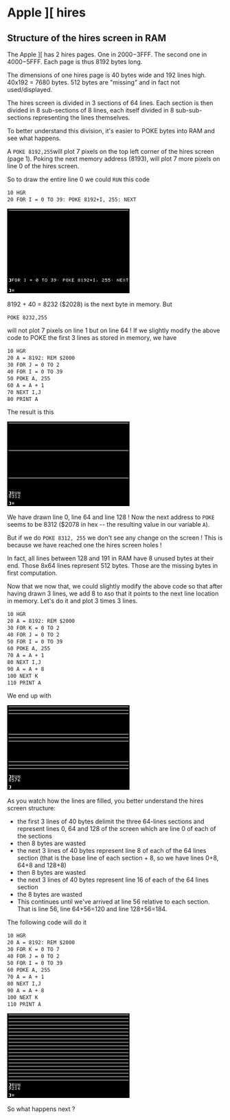 # Apple ]\[ hires
## Structure of the hires screen in RAM
The Apple ]\[ has 2 hires pages. One in $2000-$3FFF. The second one in $4000-$5FFF. Each page is thus 8192 bytes long.

The dimensions of one hires page is 40 bytes wide and 192 lines high. 40x192 = 7680 bytes. 512 bytes are "missing" and in fact not used/displayed.

The hires screen is divided in 3 sections of 64 lines. Each section is then divided in 8 sub-sections of 8 lines, each itself divided in 8 sub-sub-sections representing the lines themselves.

To better understand this division, it's easier to POKE bytes into RAM and see what happens.

A `POKE 8192,255`will plot 7 pixels on the top left corner of the hires screen (page 1). Poking the next memory address (8193), will plot 7 more pixels on line 0 of the hires screen.

So to draw the entire line 0 we could `RUN` this code

    10 HGR
    20 FOR I = 0 TO 39: POKE 8192+I, 255: NEXT

![screenshot](img/apple2_hires_line0.png)

8192 + 40 = 8232 ($2028) is the next byte in memory. But

    POKE 8232,255

will not plot 7 pixels on line 1 but on line 64 !
If we slightly modify the above code to POKE the first 3 lines as stored in memory, we have

    10 HGR
    20 A = 8192: REM $2000
    30 FOR J = 0 TO 2
    40 FOR I = 0 TO 39
    50 POKE A, 255
    60 A = A + 1
    70 NEXT I,J
    80 PRINT A

The result is this

![screenshot](img/apple2_hires_lines0-64-128.png)

We have drawn line 0, line 64 and line 128 !
Now the next address to `POKE` seems to be 8312 ($2078 in hex -- the resulting value in our variable `A`).

But if we do `POKE 8312, 255` we don't see any change on the screen ! This is because we have reached one the hires screen holes !

In fact, all lines between 128 and 191 in RAM have 8 unused bytes at their end. Those 8x64 lines represent 512 bytes. Those are the missing bytes in first computation.

Now that we now that, we could slightly modify the above code so that after having drawn 3 lines, we add 8 to `A`so that it points to the next line location in memory. Let's do it and plot 3 times 3 lines.


    10 HGR
    20 A = 8192: REM $2000
    30 FOR K = 0 TO 2
    40 FOR J = 0 TO 2
    50 FOR I = 0 TO 39
    60 POKE A, 255
    70 A = A + 1
    80 NEXT I,J
    90 A = A + 8
    100 NEXT K
    110 PRINT A

We end up with

![screenshot](img/apple2_hires_lines_triplets.png)

As you watch how the lines are filled, you better understand the hires screen structure: 
* the first 3 lines of 40 bytes delimit the three 64-lines sections and represent lines 0, 64 and 128 of the screen which are line 0 of each of the sections
* then 8 bytes are wasted
* the next 3 lines of 40 bytes represent line 8 of each of the 64 lines section (that is the base line of each section + 8, so we have lines 0+8, 64+8 and 128+8)
* then 8 bytes are wasted
* the next 3 lines of 40 bytes represent line 16 of each of the 64 lines section
* the 8 bytes are wasted
* This continues until we've arrived at line 56 relative to each section. That is line 56, line 64+56=120 and line 128+56=184.

The following code will do it

    10 HGR
    20 A = 8192: REM $2000
    30 FOR K = 0 TO 7
    40 FOR J = 0 TO 2
    50 FOR I = 0 TO 39
    60 POKE A, 255
    70 A = A + 1
    80 NEXT I,J
    90 A = A + 8
    100 NEXT K
    110 PRINT A

![screenshot](img/apple2_hires_lines_8.png)

So what happens next ?

